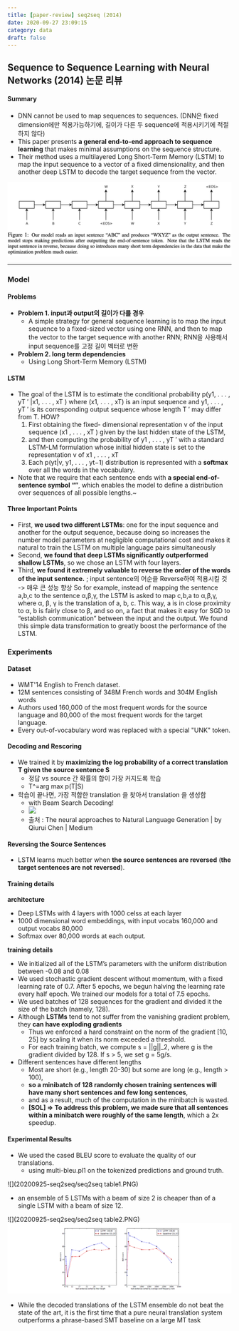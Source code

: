 ```yaml
---
title: [paper-review] seq2seq (2014)
date: 2020-09-27 23:09:15
category: data
draft: false
---
```


## Sequence to Sequence Learning with Neural Networks (2014) 논문 리뷰 

#### Summary
- DNN cannot be used to map sequences to sequences. (DNN은 fixed dimension에만 적용가능하기에, 길이가 다른 두 sequence에 적용시키기에 적절하지 않다)
- This paper presents **a general end-to-end approach to sequence learning** that makes minimal assumptions on the sequence structure. 
- Their method uses a multilayered Long Short-Term Memory (LSTM) to map the input sequence to a vector of a fixed dimensionality, and then another deep LSTM to decode the target sequence from the vector. 

![](20200925-seq2seq/9C11E5E0-8069-4F41-A294-7041C45E0FB2.png)

---

### Model

#### Problems
 - **Problem 1. input과 output의 길이가 다를 경우**
    - A simple strategy for general sequence learning is to map the input sequence to a fixed-sized vector using one RNN, and then to map the vector to the target sequence with another RNN; RNN을 사용해서 input sequence를 고정 길이 벡터로 변환
 - **Problem 2. long term dependencies**
    - Using Long Short-Term Memory (LSTM)

#### LSTM 
- The goal of the LSTM is to estimate the conditional probability 
p(y1, . . . , yT ′ |x1, . . . , xT ) where (x1, . . . , xT) is an input sequence and 
y1, . . . , yT ′  is its corresponding output sequence whose length T ′ may differ from T. HOW?
	1. First obtaining the fixed- dimensional representation v of the input sequence (x1 , . . . , xT ) given by the last hidden state of the LSTM, 
	2. and then computing the probability of y1 , . . . , yT ′ with a standard LSTM-LM formulation whose initial hidden state is set to the representation v of x1 , . . . , xT 
	3. Each p(yt|v, y1, . . . , yt−1) distribution is represented with a **softmax** over all the words in the vocabulary. 
- Note that we require that each sentence ends with **a special end-of-sentence symbol “<EOS>”**, which enables the model to define a distribution over sequences of all possible lengths.~

#### Three Important Points
- First, **we used two different LSTMs**: one for the input sequence and another for the output sequence, because doing so increases the number model parameters at negligible computational cost and makes it natural to train the LSTM on multiple language pairs simultaneously
- Second, **we found that deep LSTMs significantly outperformed shallow LSTMs**, so we chose an LSTM with four layers. 
- Third, **we found it extremely valuable to reverse the order of the words of the input sentence.** ; input sentence의 어순을 Reverse하여 적용시킬 것 -> 매우 큰 성능 향상 So for example, instead of mapping the sentence a,b,c to the sentence α,β,γ, the LSTM is asked to map c,b,a to α,β,γ, where α, β, γ is the translation of a, b, c. This way, a is in close proximity to α, b is fairly close to β, and so on, a fact that makes it easy for SGD to “establish communication” between the input and the output. We found this simple data transformation to greatly boost the performance of the LSTM. 

### Experiments
#### Dataset
- WMT'14 English to French dataset.
- 12M sentences consisting of 348M French words and 304M English words
- Authors used 160,000 of the most frequent words for the source language and 80,000 of the most frequent words for the target language.
- Every out-of-vocabulary word was replaced with a special "UNK" token.

#### Decoding and Rescoring
- We trained it by **maximizing the log probability of a correct translation T given the source sentence S**
    -  정답 vs source 간 확률의 합이 가장 커지도록 학습
    - T^=arg max p(T|S)
- 학습이 끝나면, 가장 적합한 translation 을 찾아서 translation 을 생성함
	- with Beam Search Decoding!
    - ![](https://miro.medium.com/max/1534/1*SWd3C64RWUs07MHbjWL_mA.png)
	- 출처 : The neural approaches to Natural Language Generation | by Qiurui Chen |  Medium

#### Reversing the Source Sentences
- LSTM learns much better when **the source sentences are reversed** (**the target sentences are not reversed**).

#### Training details

**architecture**
- Deep LSTMs with 4 layers with 1000 celss at each layer
- 1000 dimensional word embeddings, with input vocabs 160,000 and output vocabs 80,000
- Softmax over 80,000 words at each output.

**training details**
- We initialized all of the LSTM’s parameters with the uniform distribution between -0.08 and 0.08
- We used stochastic gradient descent without momentum, with a fixed learning rate of 0.7. After 5 epochs, we begun halving the learning rate every half epoch. We trained our models for a total of 7.5 epochs.
- We used batches of 128 sequences for the gradient and divided it the size of the batch (namely, 128).
- Although **LSTMs** tend to not suffer from the vanishing gradient problem, they **can have exploding gradients** 
	- Thus we enforced a hard constraint on the norm of the gradient [10, 25] by scaling it when its norm exceeded a threshold. 
	- For each training batch, we compute s = ||g||_2, where g is the gradient divided by 128. If s > 5, we set g = 5g/s.
- Different sentences have different lengths
	- Most are short  (e.g., length 20-30) but some are long (e.g., length > 100), 
	- **so a minibatch of 128 randomly chosen training sentences will have many short sentences and few long sentences**, 
	- and as a result, much of the computation in the minibatch is wasted. 
	- **[SOL] => To address this problem, we made sure that all sentences within a minibatch were roughly of the same length**, which a 2x speedup. 

#### Experimental Results
- We used the cased BLEU score to evaluate the quality of our translations. 
	- using multi-bleu.pl1 on the tokenized predictions and ground truth. 

![](20200925-seq2seq/seq2seq table1.PNG)
- an ensemble of 5 LSTMs with a beam of size 2 is cheaper than of a single LSTM with a beam of size 12.

![](20200925-seq2seq/seq2seq table2.PNG)
![](20200925-seq2seq/comparison_baseline.PNG)
- While the decoded translations of the LSTM ensemble do not beat the state of the art, it is the first time that a pure neural translation system outperforms a phrase-based SMT baseline on a large MT task



